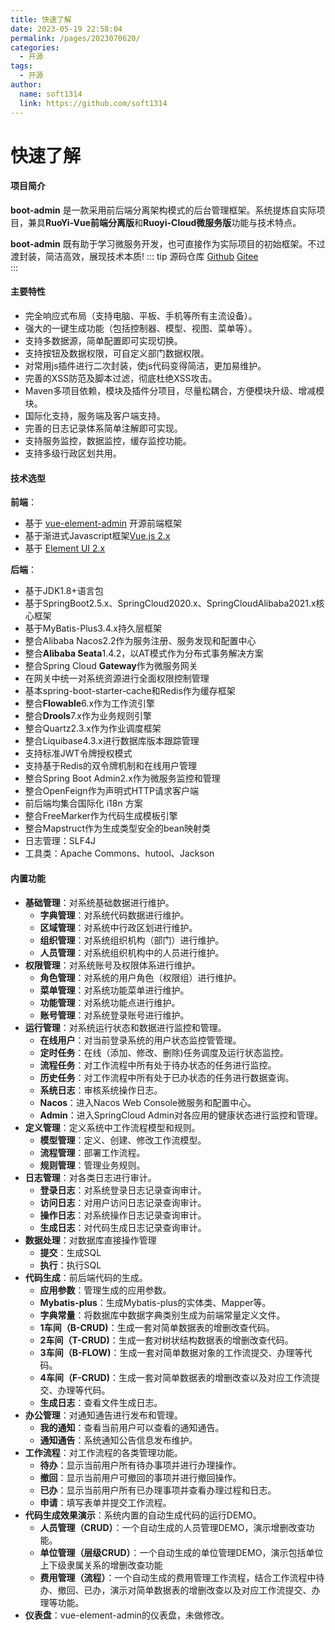 ```yaml
---
title: 快速了解
date: 2023-05-19 22:58:04
permalink: /pages/2023070620/
categories:
  - 开源
tags:
  - 开源
author: 
  name: soft1314
  link: https://github.com/soft1314
---
```


# 快速了解
#### 项目简介
**boot-admin** 是一款采用前后端分离架构模式的后台管理框架。系统提炼自实际项目，兼具**RuoYi-Vue前端分离版**和**Ruoyi-Cloud微服务版**功能与技术特点。  

**boot-admin** 既有助于学习微服务开发，也可直接作为实际项目的初始框架。不过渡封装，简洁高效，展现技术本质!
::: tip 源码仓库
 [Github](https://github.com/soft1314/boot-admin)
 [Gitee](https://gitee.com/soft1314/boot-admin-vue)  
:::
#### 主要特性
* 完全响应式布局（支持电脑、平板、手机等所有主流设备）。
* 强大的一键生成功能（包括控制器、模型、视图、菜单等）。
* 支持多数据源，简单配置即可实现切换。
* 支持按钮及数据权限，可自定义部门数据权限。
* 对常用js插件进行二次封装，使js代码变得简洁，更加易维护。
* 完善的XSS防范及脚本过滤，彻底杜绝XSS攻击。
* Maven多项目依赖，模块及插件分项目，尽量松耦合，方便模块升级、增减模块。
* 国际化支持，服务端及客户端支持。
* 完善的日志记录体系简单注解即可实现。
* 支持服务监控，数据监控，缓存监控功能。
* 支持多级行政区划共用。
#### 技术选型
**前端**：
 * 基于 [vue-element-admin](https://panjiachen.gitee.io/vue-element-admin-site/zh/) 开源前端框架
 * 基于渐进式Javascript框架[Vue.js 2.x](https://v2.cn.vuejs.org/)
 * 基于 [Element UI 2.x](https://element.eleme.cn/#/zh-CN)
 
**后端**：
* 基于JDK1.8+语言包
* 基于SpringBoot2.5.x、SpringCloud2020.x、SpringCloudAlibaba2021.x核心框架
* 基于MyBatis-Plus3.4.x持久层框架
* 整合Alibaba Nacos2.2作为服务注册、服务发现和配置中心
* 整合**Alibaba Seata**1.4.2，以AT模式作为分布式事务解决方案
* 整合Spring Cloud **Gateway**作为微服务网关
* 在网关中统一对系统资源进行全面权限控制管理
* 基本spring-boot-starter-cache和Redis作为缓存框架
* 整合**Flowable**6.x作为工作流引擎
* 整合**Drools**7.x作为业务规则引擎
* 整合Quartz2.3.x作为作业调度框架
* 整合Liquibase4.3.x进行数据库版本跟踪管理
* 支持标准JWT令牌授权模式
* 支持基于Redis的双令牌机制和在线用户管理
* 整合Spring Boot Admin2.x作为微服务监控和管理
* 整合OpenFeign作为声明式HTTP请求客户端
* 前后端均集合国际化 i18n 方案
* 整合FreeMarker作为代码生成模板引擎
* 整合Mapstruct作为生成类型安全的bean映射类
* 日志管理：SLF4J
* 工具类：Apache Commons、hutool、Jackson
#### 内置功能
* **基础管理**：对系统基础数据进行维护。
    * **字典管理**：对系统代码数据进行维护。
	* **区域管理**：对系统中行政区划进行维护。
	* **组织管理**：对系统组织机构（部门）进行维护。
	* **人员管理**：对系统组织机构中的人员进行维护。
* **权限管理**：对系统账号及权限体系进行维护。
    * **角色管理**：对系统的用户角色（权限组）进行维护。
	* **菜单管理**：对系统功能菜单进行维护。
	* **功能管理**：对系统功能点进行维护。
	* **账号管理**：对系统登录账号进行维护。
* **运行管理**：对系统运行状态和数据进行监控和管理。
    * **在线用户**：对当前登录系统的用户状态监控管管理。
    * **定时任务**：在线（添加、修改、删除)任务调度及运行状态监控。
	* **流程任务**：对工作流程中所有处于待办状态的任务进行监控。
	* **历史任务**：对工作流程中所有处于已办状态的任务进行数据查询。
	* **系统日志**：审核系统操作日志。
	* **Nacos**：进入Nacos Web Console微服务和配置中心。
	* **Admin**：进入SpringCloud Admin对各应用的健康状态进行监控和管理。
* **定义管理**：定义系统中工作流程模型和规则。
    * **模型管理**：定义、创建、修改工作流模型。
	* **流程管理**：部署工作流程。
	* **规则管理**：管理业务规则。
* **日志管理**：对各类日志进行审计。
    * **登录日志**：对系统登录日志记录查询审计。
	* **访问日志**：对用户访问日志记录查询审计。
	* **操作日志**：对系统操作日志记录查询审计。
	* **生成日志**：对代码生成日志记录查询审计。
* **数据处理**：对数据库直接操作管理
    * **提交**：生成SQL
	* **执行**：执行SQL
* **代码生成**：前后端代码的生成。
    * **应用参数**：管理生成的应用参数。
	* **Mybatis-plus**：生成Mybatis-plus的实体类、Mapper等。
	* **字典常量**：将数据库中数据字典类别生成为前端常量定义文件。
	* **1车间（B-CRUD)**：生成一套对简单数据表的增删改查代码。
	* **2车间（T-CRUD)**：生成一套对树状结构数据表的增删改查代码。
	* **3车间（B-FLOW)**：生成一套对简单数据对象的工作流提交、办理等代码。
	* **4车间（F-CRUD)**：生成一套对简单数据表的增删改查以及对应工作流提交、办理等代码。
	* **生成日志**：查看文件生成日志。
* **办公管理**：对通知通告进行发布和管理。
    * **我的通知**：查看当前用户可以查看的通知通告。
	* **通知通告**：系统通知公告信息发布维护。
* **工作流程**：对工作流程的各类管理功能。
    * **待办**：显示当前用户所有待办事项并进行办理操作。
	* **撤回**：显示当前用户可撤回的事项并进行撤回操作。
	* **已办**：显示当前用户所有已办理事项并查看办理过程和日志。
	* **申请**：填写表单并提交工作流程。
* **代码生成效果演示**：系统内置的自动生成代码的运行DEMO。
    * **人员管理（CRUD）**：一个自动生成的人员管理DEMO，演示增删改查功能。
	* **单位管理（层级CRUD）**：一个自动生成的单位管理DEMO，演示包括单位上下级隶属关系的增删改查功能
	* **费用管理（流程）**：一个自动生成的费用管理工作流程，结合工作流程中待办、撤回、已办，演示对简单数据表的增删改查以及对应工作流提交、办理等功能。
* **仪表盘**：vue-element-admin的仪表盘，未做修改。

